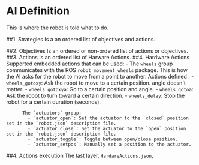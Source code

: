 # AI Definition

This is where the robot is told what to do.

##1. Strategies
	Is a an ordered list of objectives and actions.


##2. Objectives
	Is an ordered or non-ordered list of actions or objectives.
##3. Actions
	Is an ordered list of Harware Actions.
##4. Hardware Actions
	Supported embedded actions that can be used:
		- The `wheels` group communicates with the ROS `robot_movement_wheels` package. This is how the AI asks for the robot to move from a point to another. Actions defined :
			- `wheels_gotoxy`: Ask the robot to move to a certain position. angle doesn't matter.
			- `wheels_gotoxya`: Go to a certain position and angle.
			- `wheels_gotoa`: Ask the robot to turn toward a certain direction.
			- `wheels_delay`: Stop the robot for a certain duration (seconds).

		- The `actuators` group:
			- `actuator_open`: Set the actuator to the `closed` position set in the `robot.json` description file.
			- `actuator_close`: Set the actuator to the `open` position set in the `robot.json` description file.
			- `actuator_toggle`: Toggle between open/close position. 
			- `actuator_setpos`: Manually set a position to the actuator.


##4. Actions execution
The last layer, `HardareActions.json`, 